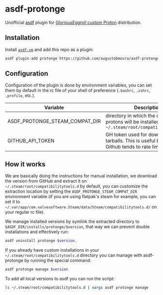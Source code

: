 # asdf-protonge

Unofficial [asdf](https://asdf-vm.com/) plugin for [GloriousEggroll custom Proton](https://github.com/GloriousEggroll/proton-ge-custom/) distribution.

## Installation

Install [`asdf-vm`](https://asdf-vm.com/guide/getting-started.html) and add this
repo as a plugin:

```bash
asdf plugin-add protonge https://github.com/augustobmoura/asdf-protonge.git
```

## Configuration

Configuration of the plugin is done by environment variables, you can set them
by default in the rc file of your shell of preference (`.bashrc`, `.zshrc`,
`.profile`, etc.).

| Variable                       | Description                                                                                               |
| ------------------------------ | --------------------------------------------------------------------------------------------------------- |
| ASDF_PROTONGE_STEAM_COMPAT_DIR | directory in which the custom protons will be installed. Defaults to `~/.steam/root/compatibilitytools.d` |
| GITHUB_API_TOKEN               | GH token used for downloading the tarballs. This is useful because Github tends to rate limit API calls   |

## How it works

We are basically doing the instructions for manual installation, we download the
version from GitHub and extract it on `~/.steam/root/compatibilitytools.d` by
default, you can customize the extraction location by setting the `ASDF_PROTONGE_STEAM_COMPAT_DIR`
environment variable (if you are using flatpak's steam for example, you can set
it to `~/.var/app/com.valvesoftware.Steam/data/Steam/compatibilitytools.d/` on
your regular rc file).

We manage installed versions by symlink the extracted directory to
`$ASDF_DIR/installs/protonge/$version`, that way we can prevent double
installations and effectively run:

```bash
asdf uninstall protonge $version.
```

If you already have custom installations in your `~/.steam/root/compatibilitytools.d`
directory you can manage with asdf-protonge by running the special command:

```bash
asdf protonge manage $version
```

To add all local versions to asdf you can run the script:

```bash
ls ~/.steam/root/compatibilitytools.d | xargs asdf protonge manage
```
